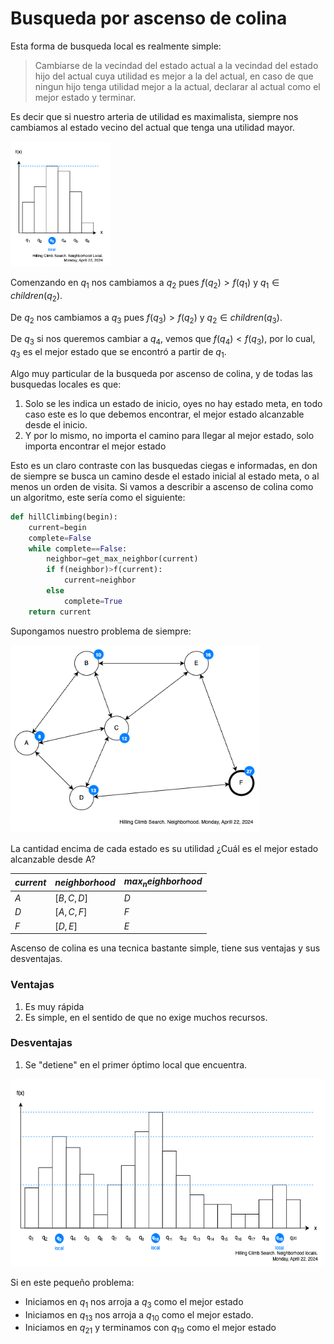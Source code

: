 # Busqueda por ascenso de colina

Esta forma de busqueda local es realmente simple:

> Cambiarse de la vecindad del estado actual a la vecindad del estado hijo del actual cuya utilidad es mejor a la del actual, en caso de que ningun hijo tenga utilidad mejor a la actual, declarar al actual como el mejor estado y terminar.

Es decir que si nuestro arteria de utilidad es maximalista, siempre nos cambiamos al estado vecino del actual que tenga una utilidad mayor.

<img src="./images/RRS.hilling-climb-search-1.png" alt="Ascenso de colina 1" height="200">

Comenzando en $q_1$ nos cambiamos a $q_2$ pues $f(q_2)>f(q_1)$ y $q_1 \in children(q_2)$.

De $q_2$ nos cambiamos a $q_3$ pues $f(q_3)>f(q_2)$ y $q_2 \in children(q_3)$.

De $q_3$ si nos queremos cambiar a $q_4$, vemos que  $f(q_4)<f(q_3)$, por lo cual, $q_3$ es el mejor estado que se encontró a partir de $q_1$.

Algo muy particular de la busqueda por ascenso de colina, y de todas las busquedas locales es que:

1. Solo se les indica un estado de inicio, oyes no hay estado meta, en todo caso este es lo que debemos encontrar, el mejor estado alcanzable desde el inicio.
2. Y por lo mismo, no importa el camino para llegar al mejor estado, solo importa encontrar el mejor estado

Esto es un claro contraste con las busquedas ciegas e informadas, en don de siempre se busca un camino desde el estado inicial al estado meta, o al menos un orden de visita. Si vamos a describir a ascenso de colina como un algoritmo, este sería como el siguiente:
```py
def hillClimbing(begin):
    current=begin
    complete=False
    while complete==False:
        neighbor=get_max_neighbor(current)
        if f(neighbor)>f(current):
            current=neighbor
        else
            complete=True
    return current
```
Supongamos nuestro problema de siempre:

<img src="./images/RRS.hilling-climb-search-2.png" alt="Ascenso de colina 1" height="300">

La cantidad encima de cada estado es su utilidad ¿Cuál es el mejor estado alcanzable desde A?

| $current$ | $neighborhood$ | $max_neighborhood$ |
| --------- | -------------- | ------------------ |
| $A$       | $[B,C,D]$      | $D$                |
| $D$       | $[A,C,F]$      | $F$                |
| $F$       | $[D,E]$        | $E$                |

Ascenso de colina es una tecnica bastante simple, tiene sus ventajas y sus desventajas.

### Ventajas
1. Es muy rápida
2. Es simple, en el sentido de que no exige muchos recursos.

### Desventajas
1. Se "detiene" en el primer óptimo local que encuentra.

<img src="./images/RRS.hilling-climb-search-3.png" alt="Ascenso de colina 1" height="300">

Si en este pequeño problema:
- Iniciamos en $q_1$ nos arroja a $q_3$ como el mejor estado
- Iniciamos en $q_{13}$ nos arroja a $q_{10}$ como el mejor estado.
- Iniciamos en $q_{21}$ y terminamos con $q_{19}$ como el mejor estado
